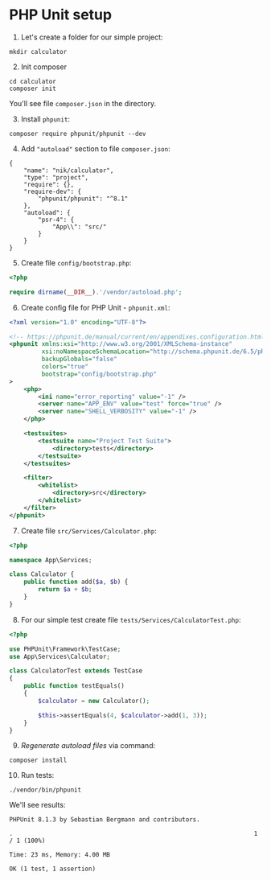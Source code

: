 # PHP Unit setup

1. Let's create a folder for our simple project:

```
mkdir calculator
```

2. Init composer 

```
cd calculator
composer init
```

You'll see file `composer.json` in the directory.

3. Install `phpunit`:

```
composer require phpunit/phpunit --dev
```

4. Add `"autoload"` section to file `composer.json`:

```
{
    "name": "nik/calculator",
    "type": "project",
    "require": {},
    "require-dev": {
        "phpunit/phpunit": "^8.1"
    },
    "autoload": {
        "psr-4": { 
            "App\\": "src/"
        }
    }
}
```

5. Create file `config/bootstrap.php`:

```php
<?php

require dirname(__DIR__).'/vendor/autoload.php';
```

6. Create config file for PHP Unit - `phpunit.xml`:

```xml
<?xml version="1.0" encoding="UTF-8"?>

<!-- https://phpunit.de/manual/current/en/appendixes.configuration.html -->
<phpunit xmlns:xsi="http://www.w3.org/2001/XMLSchema-instance"
         xsi:noNamespaceSchemaLocation="http://schema.phpunit.de/6.5/phpunit.xsd"
         backupGlobals="false"
         colors="true"
         bootstrap="config/bootstrap.php"
>
    <php>
        <ini name="error_reporting" value="-1" />
        <server name="APP_ENV" value="test" force="true" />
        <server name="SHELL_VERBOSITY" value="-1" />
    </php>

    <testsuites>
        <testsuite name="Project Test Suite">
            <directory>tests</directory>
        </testsuite>
    </testsuites>

    <filter>
        <whitelist>
            <directory>src</directory>
        </whitelist>
    </filter>
</phpunit>
```

7. Create file `src/Services/Calculator.php`:

```php
<?php

namespace App\Services;

class Calculator {
    public function add($a, $b) {
        return $a + $b;
    }
}
```

8. For our simple test create file `tests/Services/CalculatorTest.php`:

```php
<?php

use PHPUnit\Framework\TestCase;
use App\Services\Calculator;

class CalculatorTest extends TestCase
{
    public function testEquals()
    {
        $calculator = new Calculator();

        $this->assertEquals(4, $calculator->add(1, 3));
    }
}
```

9. *Regenerate autoload files* via command:

```
composer install
```

10. Run tests: 

```
./vendor/bin/phpunit
```

We'll see results:

```
PHPUnit 8.1.3 by Sebastian Bergmann and contributors.

.                                                                   1 / 1 (100%)

Time: 23 ms, Memory: 4.00 MB

OK (1 test, 1 assertion)
```

